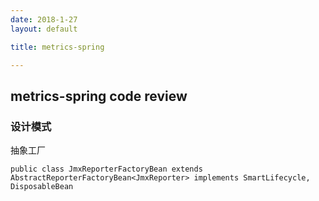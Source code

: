 ```yaml
---
date: 2018-1-27
layout: default

title: metrics-spring

---
```


## metrics-spring code review




### 设计模式
抽象工厂



	public class JmxReporterFactoryBean extends AbstractReporterFactoryBean<JmxReporter> implements SmartLifecycle, DisposableBean












